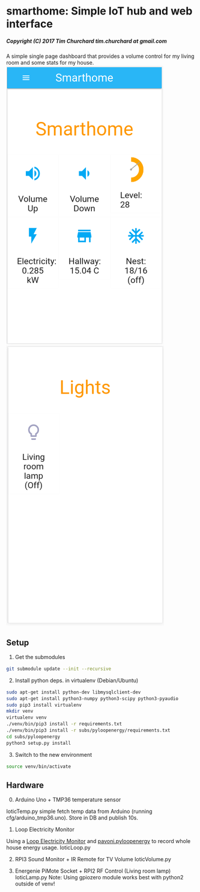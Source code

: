 # smarthome: Simple IoT hub and web interface
##### Copyright (C) 2017 Tim Churchard tim.churchard at gmail.com

A simple single page dashboard that provides a volume control for my living room and some stats for my house.
![Mobile Screenshot](Screenshot_2017-10-13_15-47-35.png)
![Mobile Screenshot 2](Screenshot_2017-10-13_15-47-49.png)

## Setup

1. Get the submodules
```bash
git submodule update --init --recursive
```

2. Install python deps. in virtualenv (Debian/Ubuntu)
```bash
sudo apt-get install python-dev libmysqlclient-dev
sudo apt-get install python3-numpy python3-scipy python3-pyaudio
sudo pip3 install virtualenv
mkdir venv
virtualenv venv
./venv/bin/pip3 install -r requirements.txt
./venv/bin/pip3 install -r subs/pyloopenergy/requirements.txt
cd subs/pyloopenergy
python3 setup.py install
```

3. Switch to the new environment
```bash
source venv/bin/activate
```


## Hardware

0. Arduino Uno + TMP36 temperature sensor

IoticTemp.py simple fetch temp data from Arduino (running cfg/arduino_tmp36.uno).  Store in DB and publish 10s.

1. Loop Electricity Monitor

Using a [Loop Electricity Monitor](https://www.loopenergysaver.com/) and [pavoni.pyloopenergy](https://github.com/pavoni/pyloopenergy) to record whole house energy usage.
IoticLoop.py

2. RPI3 Sound Monitor + IR Remote for TV Volume
IoticVolume.py

3. Energenie PiMote Socket + RPI2 RF Control (Living room lamp)
IoticLamp.py
Note: Using gpiozero module works best with python2 outside of venv!

